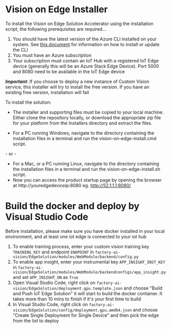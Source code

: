 # Vision on Edge Installer

To install the Vision on Edge Solution Accelerator using the installation script, the following prerequisites are required...

1. You should have the latest version of the Azure CLI installed on your system.  See [this document](https://docs.microsoft.com/en-us/cli/azure/install-azure-cli?view=azure-cli-latest) for information on how to install or update the CLI
2. You must have an Azure subscription
3. Your subscription must contain an IoT Hub with a registered IoT Edge device (generally this will be an Azure Stack Edge Device). Port 5000 and 8080 need to be available in the IoT Edge device

 _**Important**_: If you choose to deploy a new instance of Custom Vision service, this installer will try to install the free version.  If you have an existing free version, installation will fail

 To install the solution:

* The installer and supporting files must be copied to your local machine. Either clone the repository locally, or download the appropriate zip file for your platform from the Installers directory and extract the files.

* For a PC running Windows, navigate to the directory containing the installation files in a terminal and run the vision-on-edge-install.cmd script.

 \- or -

* For a Mac, or a PC running Linux, navigate to the directory containing the installation files in a terminal and run the vision-on-edge-install.sh script.
* Now you can access the product startup page by opening the browser at http://youredgedeviceip:8080   eg. http://52.1.1.1:8080/


# Build the docker and deploy by Visual Studio Code

Before installation, please make sure you have docker installed in your local environment, and at least one iot edge is connected to your iot hub

1. To enable training process, enter your custom vision training key `TRAINING_KEY` and endpoint `ENDPOINT` in `factory-ai-vision/EdgeSolution/modules/WebModule/backend/config.py`
2. To enable app insight, enter your instrumental key `APP_INSIGHT_INST_KEY` in `factory-ai-vision/EdgeSolution/modules/WebModule/backendconfigs/app_insight.py` and set `APP_INSIGHT_ON` as `True`
3. Open Visual Studio Code, right click on `factory-ai-vision/EdgeSolution/deployment.gpu.template.json` and choose "Build and Push IoT Edge Solution" it will start to build the docker container. It takes more than 10 mins to finish if it's your first time to build
4. In Visual Studio Code, right click on `factory-ai-vision/EdgeSolution/config/deployment.gpu.amd64.json` and choose "Create Single Deployment for Single Device" and then pick the edge from the list to deploy


